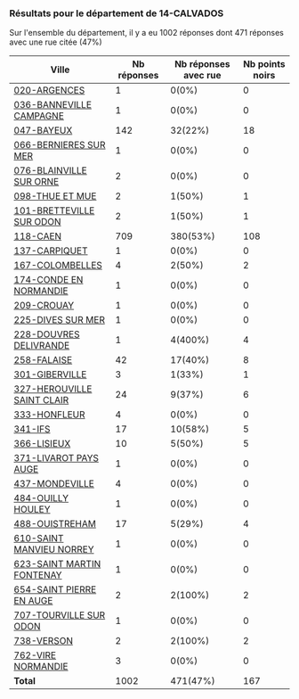 ### Résultats pour le département de 14-CALVADOS

Sur l'ensemble du département, il y a eu 1002 réponses dont 471 réponses avec une rue citée (47%)

| Ville | Nb réponses | Nb réponses avec rue | Nb points noirs |
|-------------|-------------|----------------------|-----------------|
|<a href='020-ARGENCES.md'>020-ARGENCES</a>|1|0(0%)|0|
|<a href='036-BANNEVILLE CAMPAGNE.md'>036-BANNEVILLE CAMPAGNE</a>|1|0(0%)|0|
|<a href='047-BAYEUX.md'>047-BAYEUX</a>|142|32(22%)|18|
|<a href='066-BERNIERES SUR MER.md'>066-BERNIERES SUR MER</a>|1|0(0%)|0|
|<a href='076-BLAINVILLE SUR ORNE.md'>076-BLAINVILLE SUR ORNE</a>|2|0(0%)|0|
|<a href='098-THUE ET MUE.md'>098-THUE ET MUE</a>|2|1(50%)|1|
|<a href='101-BRETTEVILLE SUR ODON.md'>101-BRETTEVILLE SUR ODON</a>|2|1(50%)|1|
|<a href='118-CAEN.md'>118-CAEN</a>|709|380(53%)|108|
|<a href='137-CARPIQUET.md'>137-CARPIQUET</a>|1|0(0%)|0|
|<a href='167-COLOMBELLES.md'>167-COLOMBELLES</a>|4|2(50%)|2|
|<a href='174-CONDE EN NORMANDIE.md'>174-CONDE EN NORMANDIE</a>|1|0(0%)|0|
|<a href='209-CROUAY.md'>209-CROUAY</a>|1|0(0%)|0|
|<a href='225-DIVES SUR MER.md'>225-DIVES SUR MER</a>|1|0(0%)|0|
|<a href='228-DOUVRES DELIVRANDE.md'>228-DOUVRES DELIVRANDE</a>|1|4(400%)|4|
|<a href='258-FALAISE.md'>258-FALAISE</a>|42|17(40%)|8|
|<a href='301-GIBERVILLE.md'>301-GIBERVILLE</a>|3|1(33%)|1|
|<a href='327-HEROUVILLE SAINT CLAIR.md'>327-HEROUVILLE SAINT CLAIR</a>|24|9(37%)|6|
|<a href='333-HONFLEUR.md'>333-HONFLEUR</a>|4|0(0%)|0|
|<a href='341-IFS.md'>341-IFS</a>|17|10(58%)|5|
|<a href='366-LISIEUX.md'>366-LISIEUX</a>|10|5(50%)|5|
|<a href='371-LIVAROT PAYS AUGE.md'>371-LIVAROT PAYS AUGE</a>|1|0(0%)|0|
|<a href='437-MONDEVILLE.md'>437-MONDEVILLE</a>|4|0(0%)|0|
|<a href='484-OUILLY HOULEY.md'>484-OUILLY HOULEY</a>|1|0(0%)|0|
|<a href='488-OUISTREHAM.md'>488-OUISTREHAM</a>|17|5(29%)|4|
|<a href='610-SAINT MANVIEU NORREY.md'>610-SAINT MANVIEU NORREY</a>|1|0(0%)|0|
|<a href='623-SAINT MARTIN FONTENAY.md'>623-SAINT MARTIN FONTENAY</a>|1|0(0%)|0|
|<a href='654-SAINT PIERRE EN AUGE.md'>654-SAINT PIERRE EN AUGE</a>|2|2(100%)|2|
|<a href='707-TOURVILLE SUR ODON.md'>707-TOURVILLE SUR ODON</a>|1|0(0%)|0|
|<a href='738-VERSON.md'>738-VERSON</a>|2|2(100%)|2|
|<a href='762-VIRE NORMANDIE.md'>762-VIRE NORMANDIE</a>|3|0(0%)|0|
| **Total** |1002|471(47%)|167|
